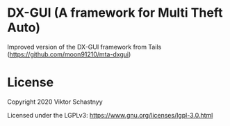 # DX-GUI (A framework for Multi Theft Auto)

Improved version of the DX-GUI framework from Tails (https://github.com/moon91210/mta-dxgui)

# License

Copyright 2020 Viktor Schastnyy

Licensed under the LGPLv3: https://www.gnu.org/licenses/lgpl-3.0.html